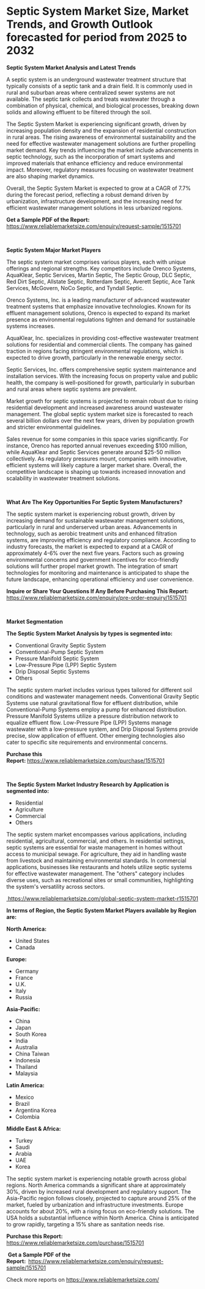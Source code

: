 <p><h1>Septic System Market Size, Market Trends, and Growth Outlook forecasted for period from 2025 to 2032</h1></p><p><strong>Septic System Market Analysis and Latest Trends</strong></p>
<p><p>A septic system is an underground wastewater treatment structure that typically consists of a septic tank and a drain field. It is commonly used in rural and suburban areas where centralized sewer systems are not available. The septic tank collects and treats wastewater through a combination of physical, chemical, and biological processes, breaking down solids and allowing effluent to be filtered through the soil.</p><p>The Septic System Market is experiencing significant growth, driven by increasing population density and the expansion of residential construction in rural areas. The rising awareness of environmental sustainability and the need for effective wastewater management solutions are further propelling market demand. Key trends influencing the market include advancements in septic technology, such as the incorporation of smart systems and improved materials that enhance efficiency and reduce environmental impact. Moreover, regulatory measures focusing on wastewater treatment are also shaping market dynamics.</p><p>Overall, the Septic System Market is expected to grow at a CAGR of 7.7% during the forecast period, reflecting a robust demand driven by urbanization, infrastructure development, and the increasing need for efficient wastewater management solutions in less urbanized regions.</p></p>
<p><strong>Get a Sample PDF of the Report:&nbsp;</strong> <a href="https://www.reliablemarketsize.com/enquiry/request-sample/1515701?utm_campaign=2744&utm_medium=2&utm_source=Github&utm_content=ia&utm_term=11042025&utm_id=septic-system">https://www.reliablemarketsize.com/enquiry/request-sample/1515701</a></p>
<p>&nbsp;</p>
<p><strong>Septic System Major Market Players</strong></p>
<p><p>The septic system market comprises various players, each with unique offerings and regional strengths. Key competitors include Orenco Systems, AquaKlear, Septic Services, Martin Septic, The Septic Group, DLC Septic, Red Dirt Septic, Allstate Septic, Rotterdam Septic, Averett Septic, Ace Tank Services, McGovern, NoCo Septic, and Tyndall Septic.</p><p>Orenco Systems, Inc. is a leading manufacturer of advanced wastewater treatment systems that emphasize innovative technologies. Known for its effluent management solutions, Orenco is expected to expand its market presence as environmental regulations tighten and demand for sustainable systems increases. </p><p>AquaKlear, Inc. specializes in providing cost-effective wastewater treatment solutions for residential and commercial clients. The company has gained traction in regions facing stringent environmental regulations, which is expected to drive growth, particularly in the renewable energy sector.</p><p>Septic Services, Inc. offers comprehensive septic system maintenance and installation services. With the increasing focus on property value and public health, the company is well-positioned for growth, particularly in suburban and rural areas where septic systems are prevalent.</p><p>Market growth for septic systems is projected to remain robust due to rising residential development and increased awareness around wastewater management. The global septic system market size is forecasted to reach several billion dollars over the next few years, driven by population growth and stricter environmental guidelines.</p><p>Sales revenue for some companies in this space varies significantly. For instance, Orenco has reported annual revenues exceeding $100 million, while AquaKlear and Septic Services generate around $25-50 million collectively. As regulatory pressures mount, companies with innovative, efficient systems will likely capture a larger market share. Overall, the competitive landscape is shaping up towards increased innovation and scalability in wastewater treatment solutions.</p></p>
<p>&nbsp;</p>
<p><strong>What Are The Key Opportunities For Septic System Manufacturers?</strong></p>
<p><p>The septic system market is experiencing robust growth, driven by increasing demand for sustainable wastewater management solutions, particularly in rural and underserved urban areas. Advancements in technology, such as aerobic treatment units and enhanced filtration systems, are improving efficiency and regulatory compliance. According to industry forecasts, the market is expected to expand at a CAGR of approximately 4-6% over the next five years. Factors such as growing environmental concerns and government incentives for eco-friendly solutions will further propel market growth. The integration of smart technologies for monitoring and maintenance is anticipated to shape the future landscape, enhancing operational efficiency and user convenience.</p></p>
<p><strong>Inquire or Share Your Questions If Any Before Purchasing This Report:</strong> <a href="https://www.reliablemarketsize.com/enquiry/pre-order-enquiry/1515701?utm_campaign=2744&utm_medium=2&utm_source=Github&utm_content=ia&utm_term=11042025&utm_id=septic-system">https://www.reliablemarketsize.com/enquiry/pre-order-enquiry/1515701</a></p>
<p>&nbsp;</p>
<p><strong>Market Segmentation</strong></p>
<p><strong>The Septic System Market Analysis by types is segmented into:</strong></p>
<p><ul><li>Conventional Gravity Septic System</li><li>Conventional-Pump Septic System</li><li>Pressure Manifold Septic System</li><li>Low-Pressure Pipe (LPP) Septic System</li><li>Drip Disposal Septic Systems</li><li>Others</li></ul></p>
<p><p>The septic system market includes various types tailored for different soil conditions and wastewater management needs. Conventional Gravity Septic Systems use natural gravitational flow for effluent distribution, while Conventional-Pump Systems employ a pump for enhanced distribution. Pressure Manifold Systems utilize a pressure distribution network to equalize effluent flow. Low-Pressure Pipe (LPP) Systems manage wastewater with a low-pressure system, and Drip Disposal Systems provide precise, slow application of effluent. Other emerging technologies also cater to specific site requirements and environmental concerns.</p></p>
<p><strong>Purchase this Report:&nbsp;</strong><a href="https://www.reliablemarketsize.com/purchase/1515701?utm_campaign=2744&utm_medium=2&utm_source=Github&utm_content=ia&utm_term=11042025&utm_id=septic-system">https://www.reliablemarketsize.com/purchase/1515701</a></p>
<p>&nbsp;</p>
<p><strong>The Septic System Market Industry Research by Application is segmented into:</strong></p>
<p><ul><li>Residential</li><li>Agriculture</li><li>Commercial</li><li>Others</li></ul></p>
<p><p>The septic system market encompasses various applications, including residential, agricultural, commercial, and others. In residential settings, septic systems are essential for waste management in homes without access to municipal sewage. For agriculture, they aid in handling waste from livestock and maintaining environmental standards. In commercial applications, businesses like restaurants and hotels utilize septic systems for effective wastewater management. The "others" category includes diverse uses, such as recreational sites or small communities, highlighting the system's versatility across sectors.</p></p>
<p><a href="https://www.reliablemarketsize.com/global-septic-system-market-r1515701?utm_campaign=2744&utm_medium=2&utm_source=Github&utm_content=ia&utm_term=11042025&utm_id=septic-system">&nbsp;https://www.reliablemarketsize.com/global-septic-system-market-r1515701</a></p>
<p><strong>In terms of Region, the Septic System Market Players available by Region are:</strong></p>
<p>
    <p> <strong> North America: </strong>
        <ul>
            <li>United States</li>
            <li>Canada</li>
        </ul>
        </p> 
    <p> <strong> Europe: </strong>
        <ul>
            <li>Germany</li>
            <li>France</li>
            <li>U.K.</li>
            <li>Italy</li>
            <li>Russia</li>
        </ul>
        </p> 
    <p> <strong> Asia-Pacific: </strong>
        <ul>
            <li>China</li>
            <li>Japan</li>
            <li>South Korea</li>
            <li>India</li>
            <li>Australia</li>
            <li>China Taiwan</li>
            <li>Indonesia</li>
            <li>Thailand</li>
            <li>Malaysia</li>
        </ul>
        </p> 
    <p> <strong> Latin America: </strong>
        <ul>
            <li>Mexico</li>
            <li>Brazil</li>
            <li>Argentina Korea</li>
            <li>Colombia</li>
        </ul>
        </p> 
    <p> <strong> Middle East & Africa: </strong>
        <ul>
            <li>Turkey</li>
            <li>Saudi</li>
            <li>Arabia</li>
            <li>UAE</li>
            <li>Korea</li>
        </ul>
    </p>
    </p>
<p><p>The septic system market is experiencing notable growth across global regions. North America commands a significant share at approximately 30%, driven by increased rural development and regulatory support. The Asia-Pacific region follows closely, projected to capture around 25% of the market, fueled by urbanization and infrastructure investments. Europe accounts for about 20%, with a rising focus on eco-friendly solutions. The USA holds a substantial influence within North America. China is anticipated to grow rapidly, targeting a 15% share as sanitation needs rise.</p></p>
<p><strong>Purchase this Report: </strong><a href="https://www.reliablemarketsize.com/purchase/1515701?utm_campaign=2744&utm_medium=2&utm_source=Github&utm_content=ia&utm_term=11042025&utm_id=septic-system">https://www.reliablemarketsize.com/purchase/1515701</a></p>
<p>&nbsp;<strong>Get a Sample PDF of the Report:&nbsp;&nbsp;</strong><a href="https://www.reliablemarketsize.com/enquiry/request-sample/1515701?utm_campaign=2744&utm_medium=2&utm_source=Github&utm_content=ia&utm_term=11042025&utm_id=septic-system">https://www.reliablemarketsize.com/enquiry/request-sample/1515701</a></p>
<p><strong></strong></p>
<p>Check more reports on <a href="https://www.reliablemarketsize.com/?utm_campaign=2744&utm_medium=2&utm_source=Github&utm_content=ia&utm_term=11042025&utm_id=septic-system">https://www.reliablemarketsize.com/</a></p>